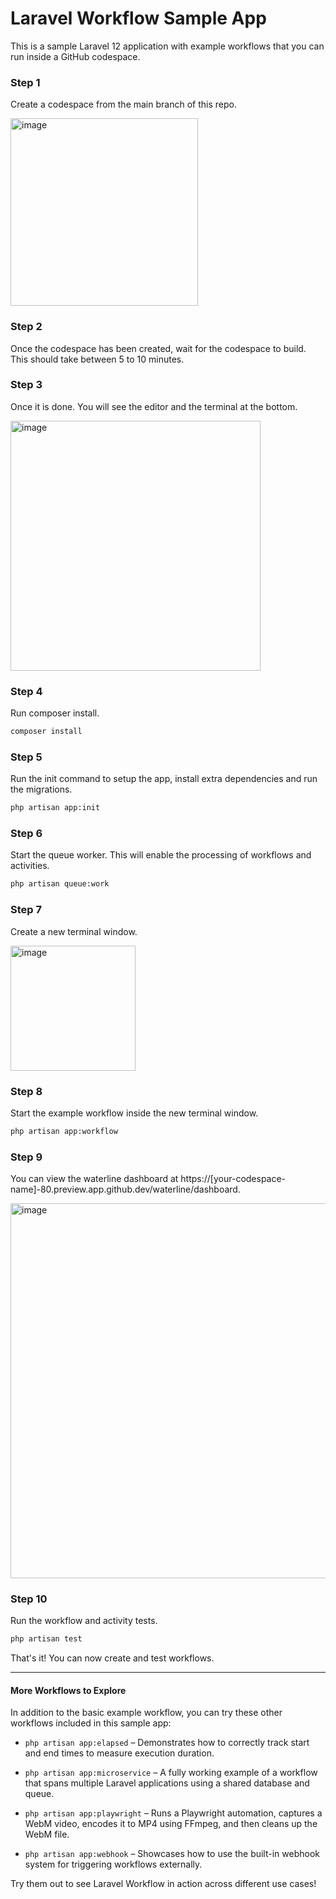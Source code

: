 # Laravel Workflow Sample App

This is a sample Laravel 12 application with example workflows that you can run inside a GitHub codespace.

### Step 1
Create a codespace from the main branch of this repo.

<img src="https://user-images.githubusercontent.com/1130888/233664377-f300ad50-5436-4bb8-b172-c52e12047264.png" alt="image" width="300">

### Step 2
Once the codespace has been created, wait for the codespace to build. This should take between 5 to 10 minutes.


### Step 3
Once it is done. You will see the editor and the terminal at the bottom.

<img src="https://user-images.githubusercontent.com/1130888/233665550-1a4f2098-2919-4108-ac9f-bef1a9f2f47c.png" alt="image" width="400">

### Step 4
Run composer install.

```bash
composer install
```

### Step 5
Run the init command to setup the app, install extra dependencies and run the migrations.

```bash
php artisan app:init
```

### Step 6
Start the queue worker. This will enable the processing of workflows and activities.

```bash
php artisan queue:work
```

### Step 7
Create a new terminal window.

<img src="https://user-images.githubusercontent.com/1130888/233666917-029247c7-9e6c-46de-b304-27473fd34517.png" alt="image" width="200">

### Step 8
Start the example workflow inside the new terminal window.

```bash
php artisan app:workflow
```

### Step 9
You can view the waterline dashboard at https://[your-codespace-name]-80.preview.app.github.dev/waterline/dashboard.

<img src="https://user-images.githubusercontent.com/1130888/233669600-3340ada6-5f73-4602-8d82-a81a9d43f883.png" alt="image" width="600">

### Step 10
Run the workflow and activity tests.

```bash
php artisan test
```

That's it! You can now create and test workflows.

----

#### More Workflows to Explore

In addition to the basic example workflow, you can try these other workflows included in this sample app:

* `php artisan app:elapsed` – Demonstrates how to correctly track start and end times to measure execution duration.

* `php artisan app:microservice` – A fully working example of a workflow that spans multiple Laravel applications using a shared database and queue.

* `php artisan app:playwright` – Runs a Playwright automation, captures a WebM video, encodes it to MP4 using FFmpeg, and then cleans up the WebM file.

* `php artisan app:webhook` – Showcases how to use the built-in webhook system for triggering workflows externally.

Try them out to see Laravel Workflow in action across different use cases!
